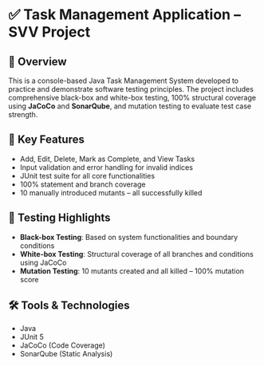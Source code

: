 # ✅ Task Management Application – SVV Project

## 📌 Overview
This is a console-based Java Task Management System developed to practice and demonstrate software testing principles. The project includes comprehensive black-box and white-box testing, 100% structural coverage using **JaCoCo** and **SonarQube**, and mutation testing to evaluate test case strength.

## 🎯 Key Features
- Add, Edit, Delete, Mark as Complete, and View Tasks
- Input validation and error handling for invalid indices
- JUnit test suite for all core functionalities
- 100% statement and branch coverage
- 10 manually introduced mutants – all successfully killed

## 🧪 Testing Highlights
- **Black-box Testing**: Based on system functionalities and boundary conditions
- **White-box Testing**: Structural coverage of all branches and conditions using JaCoCo
- **Mutation Testing**: 10 mutants created and all killed – 100% mutation score

## 🛠️ Tools & Technologies
- Java
- JUnit 5
- JaCoCo (Code Coverage)
- SonarQube (Static Analysis)
